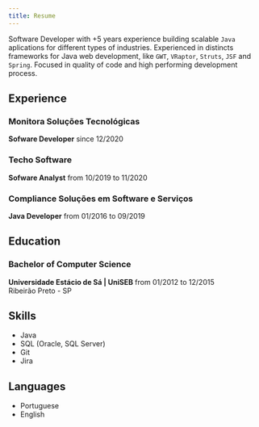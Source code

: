 ```yaml
---
title: Resume
---
```


Software Developer with +5 years experience building scalable `Java` aplications for different types of industries. Experienced in distincts frameworks for Java web development, like `GWT`, `VRaptor`, `Struts`, `JSF` and `Spring`. Focused in quality of code and high performing development process.

## Experience

### Monitora Soluções Tecnológicas

**Sofware Developer** since 12/2020

### Techo Software

**Sofware Analyst** from 10/2019 to 11/2020

### Compliance Soluções em Software e Serviços

**Java Developer** from 01/2016 to 09/2019

## Education

### Bachelor of Computer Science

  **Universidade Estácio de Sá | UniSEB** from 01/2012 to 12/2015</br>
  Ribeirão Preto - SP

## Skills

- Java
- SQL (Oracle, SQL Server)
- Git
- Jira

## Languages

- Portuguese
- English
